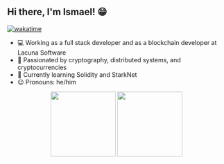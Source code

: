 ## Hi there, I'm Ismael! 😁
[![wakatime](https://wakatime.com/badge/user/d764e57d-3c7e-4c1d-83be-ad4ef7aa62bf.svg)](https://wakatime.com/@d764e57d-3c7e-4c1d-83be-ad4ef7aa62bf)

- 💻 Working as a full stack developer and as a blockchain developer at Lacuna Software
- 🔗 Passionated by cryptography, distributed systems, and cryptocurrencies
- 🌱 Currently learning Solidity and StarkNet
- 😉 Pronouns: he/him

<p align="center">
    <img
        height="150em"
        src="https://github-readme-stats.vercel.app/api?username=medisco&show_icons=true&hide_border=true&theme=dracula"
    />
    <img
        height="150em"
        src="https://github-readme-stats.vercel.app/api/top-langs/?username=medisco&show_icons=true&hide_border=true&layout=compact&langs_count=8&theme=dracula&hide=html"
    />
</p>
